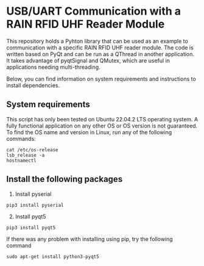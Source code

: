 # USB/UART Communication with a RAIN RFID UHF Reader Module
This repository holds a Pyhton library that can be used as an example to communication with a specific RAIN RFID UHF reader module. The code is written based on PyQt and can be run as a QThread in another application. It takes advantage of pyqtSignal and QMutex, which are useful in applications needing multi-threading. 

Below, you can find information on system requirements and instructions to install dependencies. 


## System requirements
This script has only been tested on Ubuntu 22.04.2 LTS operating system. A fully functional application on any other OS or OS version is not guaranteed. To find the OS name and version in Linux, run any of the following commands:
```
cat /etc/os-release
lsb_release -a
hostnamectl
```


## Install the following packages
1) Install pyserial
```
pip3 install pyserial
```

2) Install pyqt5
```
pip3 install pyqt5
```
If there was any problem with installing using pip, try the following command
```
sudo apt-get install python3-pyqt5
```

